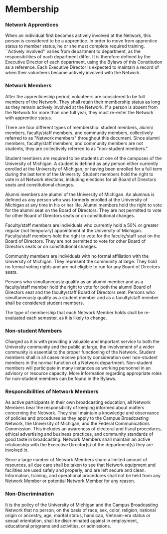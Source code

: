 # Membership

### Network Apprentices

When an individual first becomes actively involved at the Network, this person is considered to be a apprentice. In order to move from apprentice status to member status, he or she must complete required training. \`\`Actively involved'' varies from department to department, as the responsibilities of each department differ. It is therefore defined by the Executive Director of each department, using the Bylaws of this Constitution as a reference. Each Executive Director is expected to maintain a record of when their volunteers became actively involved with the Network.

### Network Members

After the apprenticeship period, volunteers are considered to be full members of the Network. They shall retain their membership status as long as they remain actively involved at the Network. If a person is absent from the Network for more than one full year, they must re-enter the Network with apprentice status.

There are four different types of membership: student members, alumni members, faculty/staff members, and community members, collectively referred to as "Network members" throughout this document. Since alumni members, faculty/staff members, and community members are not students, they are collectively referred to as "non-student members."

Student members are required to be students at one of the campuses of the University of Michigan. A student is defined as any person either currently enrolled at the University of Michigan, or having been enrolled for a full term during the last term of the University. Student members hold the right to vote in all Network elections, including elections for all Board of Directors seats and constitutional changes.

Alumni members are alumni of the University of Michigan. An alumnus is defined as any person who was formerly enrolled at the University of Michigan at any time in his or her life. Alumni members hold the right to vote for the alumni seat on the Board of Directors. They are not permitted to vote for other Board of Directors seats or on constitutional changes.

Faculty/staff members are individuals who currently hold a 50% or greater regular \(not temporary\) appointment at the University of Michigan. Faculty/staff members hold the right to vote for the faculty/staff seat on the Board of Directors. They are not permitted to vote for other Board of Directors seats or on constitutional changes.

Community members are individuals with no formal affiliation with the University of Michigan. They represent the community at large. They hold no formal voting rights and are not eligible to run for any Board of Directors seats.

Persons who simultaneously qualify as an alumni member and as a faculty/staff member hold the right to vote for both the alumni Board of Directors seat and the faculty/staff Board of Directors seat. Persons who simultaneously qualify as a student member and as a faculty/staff member shall be considered student members.

The type of membership that each Network Member holds shall be re-evaluated each semester, as it is likely to change.

### Non-student Members

Charged as it is with providing a valuable and important service to both the University community and the public at large, the involvement of a wider community is essential to the proper functioning of the Network. Student members shall in all cases receive priority consideration over non-student members in the normal function of a Network department. Non-student members will participate in many instances as working personnel in an advisory or resource capacity. More information regarding appropriate roles for non-student members can be found in the Bylaws.

### Responsibilities of Network Members

As active participants in their own broadcasting education, all Network Members bear the responsibility of keeping informed about matters concerning the Network. They shall maintain a knowledge and observance of policies and procedures as they apply to the Campus Broadcasting Network, the University of Michigan, and the Federal Communications Commission. This includes an awareness of electoral and fiscal procedures, ethical advertising and business practices, and community standards of good taste in broadcasting. Network Members shall maintain an active relationship with the Executive Director\(s\) of the department\(s\) they are involved in.

Since a large number of Network Members share a limited amount of resources, all due care shall be taken to see that Network equipment and facilities are used safely and properly, and are left secure and clean. Information, training, and operational procedures shall not be held from any Network Member or potential Network Member for any reason.

### Non-Discrimination

It is the policy of the University of Michigan and the Campus Broadcasting Network that no person, on the basis of race, sex, color, religion, national origin or ancestry, age, marital status, handicap, Vietnam-era status or sexual orientation, shall be discriminated against in employment, educational programs and activities, or admissions.





